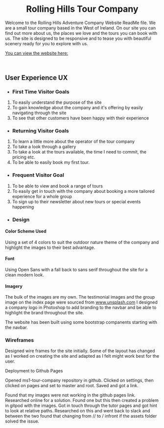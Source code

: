 <h1 align="center">Rolling Hills Tour Company</h1>

Welcome to the Rolling Hills Adventure Company Website ReadMe file. We are a small tour company based in the West of Ireland. On our site you can find out more about us, the places we love and the tours you can book with us. The site is designed to be responsive and to tease you with beautiful scenery ready for you to explore with us.

[You can view the website here:](https://rollingsea.github.io/ms1-tour-company/about.html) 

<h2 align="center"><img src=""></h2>

## User Experience UX

- ### First Time Visitor Goals

1. To easily understand the purpose of the site
2. To gain knowledge about the company and it's offering by easily navigating through the site
3. To see that other customers have been happy with their experience


- ### Returning Visitor Goals 

1. To learn a little more about the operator of the tour company
2. To take a look through a gallery
3. To take a look at the tours available, the time I need to commit, the pricing etc.
4. To be able to easily book my first tour.

- ### Frequent Visitor Goal

1. To be able to view and book a range of tours 
2. To easily get in touch with the company about booking a more tailored experience for a whole group
3. To sign up to their newsletter about new tours or special events happening

- ### Design
#### Color Scheme Used
Using a set of 4 colors to suit the outdoor nature theme of the company and highlight the images to their best advantage.
#### Font
Using Open Sans with a fall back to sans serif throughout the site for a clean modern look.
#### Imagery
The bulk of the images are my own. The testimonial images and the group image on the index page were sourced from www.unsplash.com 
I designed a company logo in Photoshop to add branding to the navbar and be able to highlight the brand throughout the site.


The website has been built using some bootstrap companents starting with the navbar.

### Wireframes

Designed wire frames for the site initially. Some of the layout has changed as I worked on creating the site and adapted as I felt might work best for the user.



Deployment to Github Pages

Opened ms1-tour-company repository in github. Clicked on settings, then clicked on pages and set to master and root. Saved and got a link. 

Found that my images were not working in the github pages link. Researched online for a solution. Found one but this then created a problem in gitpod with the images. Got in touch through the tutor pages and got hint to look at relative paths. Researched on this and went back to slack and between the two found that changing from // to / infront if the assets folder solved the issue.
  